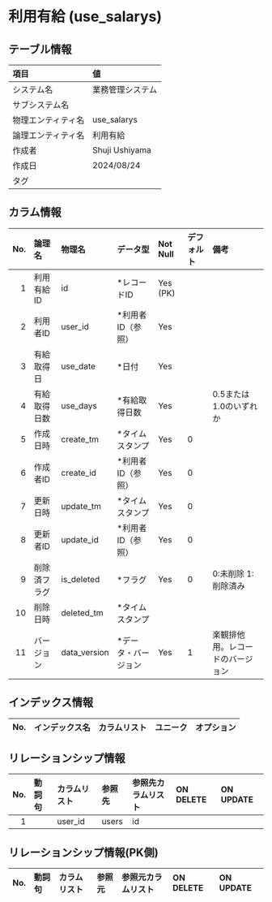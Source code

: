 # 利用有給 (use_salarys)

## テーブル情報

| 項目                           | 値                                                                                                   |
|:-------------------------------|:-----------------------------------------------------------------------------------------------------|
| システム名                     | 業務管理システム                                                                                     |
| サブシステム名                 |                                                                                                      |
| 物理エンティティ名             | use_salarys                                                                                          |
| 論理エンティティ名             | 利用有給                                                                                             |
| 作成者                         | Shuji Ushiyama                                                                                       |
| 作成日                         | 2024/08/24                                                                                           |
| タグ                           |                                                                                                      |



## カラム情報

| No. | 論理名                         | 物理名                         | データ型                       | Not Null | デフォルト           | 備考                           |
|----:|:-------------------------------|:-------------------------------|:-------------------------------|:---------|:---------------------|:-------------------------------|
|   1 | 利用有給ID                     | id                             | *レコードID                    | Yes (PK) |                      |                                |
|   2 | 利用者ID                       | user_id                        | *利用者ID（参照）              | Yes      |                      |                                |
|   3 | 有給取得日                     | use_date                       | *日付                          | Yes      |                      |                                |
|   4 | 有給取得日数                   | use_days                       | *有給取得日数                  | Yes      |                      | 0.5または1.0のいずれか         |
|   5 | 作成日時                       | create_tm                      | *タイムスタンプ                | Yes      | 0                    |                                |
|   6 | 作成者ID                       | create_id                      | *利用者ID（参照）              | Yes      | 0                    |                                |
|   7 | 更新日時                       | update_tm                      | *タイムスタンプ                | Yes      | 0                    |                                |
|   8 | 更新者ID                       | update_id                      | *利用者ID（参照）              | Yes      | 0                    |                                |
|   9 | 削除済フラグ                   | is_deleted                     | *フラグ                        | Yes      | 0                    | 0:未削除 1:削除済み            |
|  10 | 削除日時                       | deleted_tm                     | *タイムスタンプ                |          |                      |                                |
|  11 | バージョン                     | data_version                   | *データ・バージョン            | Yes      | 1                    | 楽観排他用。レコードのバージョン |



## インデックス情報

| No. | インデックス名                 | カラムリスト                             | ユニーク   | オプション                     | 
|----:|:-------------------------------|:-----------------------------------------|:-----------|:-------------------------------|



## リレーションシップ情報

| No. | 動詞句                         | カラムリスト                             | 参照先                         | 参照先カラムリスト                       | ON DELETE    | ON UPDATE    |
|----:|:-------------------------------|:-----------------------------------------|:-------------------------------|:-----------------------------------------|:-------------|:-------------|
|   1 |                                | user_id                                  | users                          | id                                       |              |              |



## リレーションシップ情報(PK側)

| No. | 動詞句                         | カラムリスト                             | 参照元                         | 参照元カラムリスト                       | ON DELETE    | ON UPDATE    |
|----:|:-------------------------------|:-----------------------------------------|:-------------------------------|:-----------------------------------------|:-------------|:-------------|


